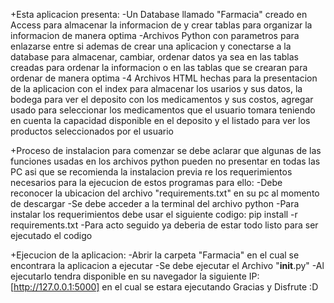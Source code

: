 +Esta aplicacion presenta: 
    -Un Database llamado "Farmacia" creado en Access para almacenar la informacion de y crear tablas para organizar la informacion de manera optima
    -Archivos Python con parametros para enlazarse entre si ademas de crear una aplicacion y conectarse a la database para almacenar, cambiar, ordenar datos ya sea en las tablas creadas para ordenar la informacion o en las tablas que se crearan para ordenar de manera optima
    -4 Archivos HTML hechas para la presentacion de la aplicacion con el index para almacenar los usarios y sus datos, la bodega para ver el deposito con los medicamentos y sus costos, agregar usado para seleccionar los medicamentos que el usuario tomara teniendo en cuenta la capacidad disponible en el deposito y el listado para ver los productos seleccionados por el usuario 

+Proceso de instalacion
para comenzar se debe aclarar que algunas de las funciones usadas en los archivos python pueden no presentar en todas las PC asi que se recomienda la instalacion previa re los requerimientos necesarios para la ejecucion de estos programas para ello:
    -Debe reconocer la ubicacion del archivo "requirements.txt" en su pc al momento de descargar
    -Se debe acceder a la terminal del archivo python
    -Para instalar los requerimientos debe usar el siguiente codigo:
        pip install -r requirements.txt
    -Para acto seguido ya deberia de estar todo listo para ser ejecutado el codigo

+Ejecucion de la aplicacion:
    -Abrir la carpeta "Farmacia" en el cual se encontrara la aplicacion a ejecutar
    -Se debe ejecutar el Archivo "__init__.py"
    -Al ejecutarlo tendra disponible en su navegador la siguiente IP:[http://127.0.0.1:5000] en el cual se estara ejecutando
                                    Gracias y Disfrute :D
